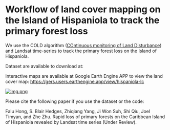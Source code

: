 # Workflow of land cover mapping on the Island of Hispaniola to track the primary forest loss
We use the COLD algorithm ([COntinuous monitoring of Land Disturbance](https://www.sciencedirect.com/science/article/pii/S0034425719301002)) and Landsat time-series to track the primary forest loss on the Island of Hispaniola. 

Dataset are available to download at: 

Interactive maps are available at Google Earth Engine APP to view the land cover map: https://gers.users.earthengine.app/view/hispaniola-lc

[![img.png](image/GEE_ui.png)](https://gers.users.earthengine.app/view/hispaniola-lc)

Please cite the following paper if you use the dataset or the code:

Falu Hong, S. Blair Hedges, Zhiqiang Yang, Ji Won Suh, Shi Qiu, Joel Timyan, and Zhe Zhu. Rapid loss of primary forests on the Caribbean Island of Hispaniola revealed by Landsat time series (Under Review).

